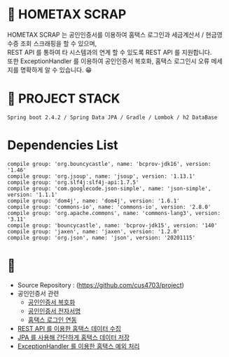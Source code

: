 # :newspaper: HOMETAX SCRAP
HOMETAX SCRAP 는 공인인증서를 이용하여 홈택스 로그인과 세금계산서 / 현금영수증 조회 스크래핑을 할 수 있으며,   
REST API 를 통하여 타 시스템과의 연계 할 수 있도록 REST API 를 지원합니다.   
또한 ExceptionHandler 를 이용하여 공인인증서 복호화, 홈택스 로그인시 오류 메세지를 명확하게 알 수 있습니다. :grin:

# :hammer: PROJECT STACK
    Spring boot 2.4.2 / Spring Data JPA / Gradle / Lombok / h2 DataBase
# Dependencies List
    compile group: 'org.bouncycastle', name: 'bcprov-jdk16', version: '1.46'
	compile group: 'org.jsoup', name: 'jsoup', version: '1.13.1'
	compile group: 'org.slf4j:slf4j-api:1.7.5'
	compile group: 'com.googlecode.json-simple', name: 'json-simple', version: '1.1.1'
	compile group: 'dom4j', name: 'dom4j', version: '1.6.1'
	compile group: 'commons-io', name: 'commons-io', version: '2.8.0'
	compile group: 'org.apache.commons', name: 'commons-lang3', version: '3.11'
	compile group: 'bouncycastle', name: 'bcprov-jdk15', version: '140'
	compile group: 'jaxen', name: 'jaxen', version: '1.2.0'
	compile group: 'org.json', name: 'json', version: '20201115'

# :pushpin:
- Source Repository : (https://github.com/cus4703/project)
- 공인인증서 관련
    - [공인인증서 복호화](/issues/homeTax/공인인증서_복호화.md)
    - [공인인증서 전자서명](/issues/homeTax/공인인증서_전자서명.md)
    - [홈택스 로그인 연동](/issues/homeTax/홈택스_로그인.md)
- [REST API 를 이용한 홈택스 데이터 수집](/issues/homeTax/API_V1.md)
- [JPA 를 사용해 간단하게 홈택스 데이터 저장](/issues/homeTax/API_V2.md)
- [ExceptionHandler 를 이용한 홈택스 예외 처리](/issues/homeTax/홈택스_예외처리.md)
